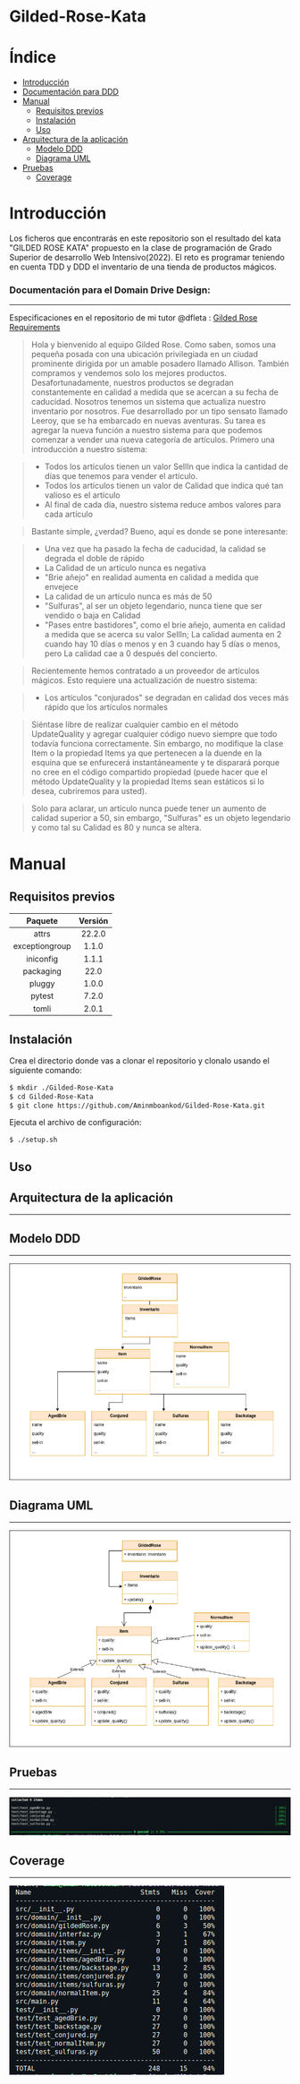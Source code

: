 # Gilded-Rose-Kata

# Índice

+   [Introducción](#introducción)
+   [Documentación para DDD](#documentación-para-el-domain-drive-design)
+   [Manual](#manual)
    +   [Requisitos previos](#requisitos-previos)
    +   [Instalación](#instalación)
    +   [Uso](#uso)
+   [Arquitectura de la aplicación](#arquitectura-de-la-aplicación)
    +   [Modelo DDD](#modelo-ddd)
    +   [Diagrama UML](#diagrama-uml)
+   [Pruebas](#pruebas)
    +   [Coverage](#coverage)




# Introducción

Los ficheros que encontrarás en este repositorio son el resultado del kata "GILDED ROSE KATA" propuesto en la clase de programación de Grado Superior de desarrollo Web Intensivo(2022).
El reto es programar teniendo en cuenta TDD y DDD el inventario de una tienda de productos mágicos.

### Documentación para el Domain Drive Design:
----

Especificaciones en el repositorio de mi tutor @dfleta : [Gilded Rose Requirements](https://github.com/dfleta/Python_ejercicios/blob/master/Poo/GildedRose_Refactoring_TDD_Kata/GildedRoseRequirements.txt)

>Hola y bienvenido al equipo Gilded Rose. Como saben, somos una pequeña posada con una ubicación privilegiada en un
ciudad prominente dirigida por un amable posadero llamado Allison. También compramos y vendemos solo los mejores productos.
Desafortunadamente, nuestros productos se degradan constantemente en calidad a medida que se acercan a su fecha de caducidad. Nosotros
tenemos un sistema que actualiza nuestro inventario por nosotros. Fue desarrollado por un tipo sensato llamado
Leeroy, que se ha embarcado en nuevas aventuras. Su tarea es agregar la nueva función a nuestro sistema para que
podemos comenzar a vender una nueva categoría de artículos. Primero una introducción a nuestro sistema:

>- Todos los artículos tienen un valor SellIn que indica la cantidad de días que tenemos para vender el artículo.
>- Todos los artículos tienen un valor de Calidad que indica qué tan valioso es el artículo
>- Al final de cada día, nuestro sistema reduce ambos valores para cada artículo

>Bastante simple, ¿verdad? Bueno, aquí es donde se pone interesante:

>- Una vez que ha pasado la fecha de caducidad, la calidad se degrada el doble de rápido
>- La Calidad de un artículo nunca es negativa
>- "Brie añejo" en realidad aumenta en calidad a medida que envejece
>- La calidad de un artículo nunca es más de 50
>- "Sulfuras", al ser un objeto legendario, nunca tiene que ser vendido o baja en Calidad
>- "Pases entre bastidores", como el brie añejo, aumenta en calidad a medida que se acerca su valor SellIn;
>La calidad aumenta en 2 cuando hay 10 días o menos y en 3 cuando hay 5 días o menos, pero
La calidad cae a 0 después del concierto.

>Recientemente hemos contratado a un proveedor de artículos mágicos. Esto requiere una actualización de nuestro sistema:

>- Los artículos "conjurados" se degradan en calidad dos veces más rápido que los artículos normales

>Siéntase libre de realizar cualquier cambio en el método UpdateQuality y agregar cualquier código nuevo siempre que todo
todavía funciona correctamente. Sin embargo, no modifique la clase Item o la propiedad Items ya que pertenecen a la
duende en la esquina que se enfurecerá instantáneamente y te disparará porque no cree en el código compartido
propiedad (puede hacer que el método UpdateQuality y la propiedad Items sean estáticos si lo desea, cubriremos
para usted).

>Solo para aclarar, un artículo nunca puede tener un aumento de calidad superior a 50, sin embargo, "Sulfuras" es un
objeto legendario y como tal su Calidad es 80 y nunca se altera.

# Manual

## Requisitos previos
| Paquete | Versión |
|:----:|:----:|
|attrs | 22.2.0
| exceptiongroup | 1.1.0 
| iniconfig | 1.1.1 |
| packaging | 22.0 | 
| pluggy | 1.0.0 |
| pytest | 7.2.0 |
| tomli | 2.0.1

## Instalación

Crea el directorio donde vas a clonar el repositorio  y clonalo usando el siguiente comando:
```
$ mkdir ./Gilded-Rose-Kata
$ cd Gilded-Rose-Kata
$ git clone https://github.com/Aminmboankod/Gilded-Rose-Kata.git
```
Ejecuta el archivo de configuración:
```
$ ./setup.sh
```
## Uso



## Arquitectura de la aplicación
---
## Modelo DDD
---
![DDD Model](/docs/images/DDDModel-gildedRose.drawio.png)

## Diagrama UML
---
![Diagrama UML](/docs/images/gildedRoseUML.drawio.png)
## Pruebas
---
![test](/docs/images/test.png)

## Coverage
---
![coverage](/docs/images/coverage.png)